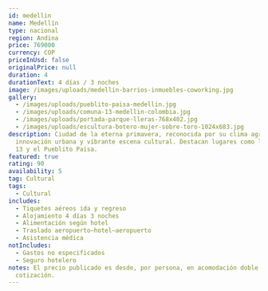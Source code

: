 ```yaml
---
id: medellin
name: Medellín
type: nacional
region: Andina
price: 769000
currency: COP
priceInUsd: false
originalPrice: null
duration: 4
durationText: 4 días / 3 noches
image: /images/uploads/medellin-barrios-inmuebles-coworking.jpg
gallery:
  - /images/uploads/pueblito-paisa-medellin.jpg
  - /images/uploads/comuna-13-medellin-colombia.jpg
  - /images/uploads/portada-parque-lleras-768x402.jpg
  - /images/uploads/escultura-botero-mujer-sobre-toro-1024x683.jpg
description: Ciudad de la eterna primavera, reconocida por su clima agradable,
  innovación urbana y vibrante escena cultural. Destacan lugares como la Comuna
  13 y el Pueblito Paisa.
featured: true
rating: 90
availability: 5
tag: Cultural
tags:
  - Cultural
includes:
  - Tiquetes aéreos ida y regreso
  - Alojamiento 4 días 3 noches
  - Alimentación según hotel
  - Traslado aeropuerto–hotel–aeropuerto
  - Asistencia médica
notIncludes:
  - Gastos no especificados
  - Seguro hotelero
notes: El precio publicado es desde, por persona, en acomodación doble. Sujeto a
  cotización.
---
```


